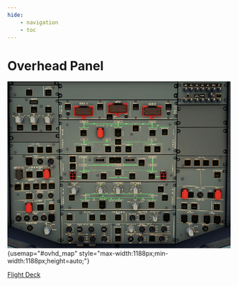 ```yaml
---
hide:
    - navigation
    - toc
---
```


# Overhead Panel

![OVHDPanel](../../assets/a32nx-briefing/OVHDPanel.png){usemap="#ovhd_map" style="max-width:1188px;min-width:1188px;height=auto;"}

<map name="ovhd_map">
  <area shape="rect" coords="272,98,900,204" href="/a32nx-systems-briefing/ovhd/fire/" title="Fire Control Panel">
  <area shape="rect" coords="272,205,900,299" href="/a32nx-systems-briefing/ovhd/hyd/" title="Hydraulic Control Panel">
  <area shape="rect" coords="272,300,900,388"  href="/a32nx-systems-briefing/ovhd/fuel/" title="Fuel Control Panel">
</map>

[Flight Deck](../flight-deck.md)
